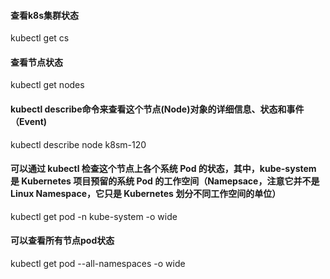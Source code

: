 #### 查看k8s集群状态
kubectl get cs

#### 查看节点状态
kubectl get nodes

#### kubectl describe命令来查看这个节点(Node)对象的详细信息、状态和事件（Event)
kubectl describe node k8sm-120

#### 可以通过 kubectl 检查这个节点上各个系统 Pod 的状态，其中，kube-system 是 Kubernetes 项目预留的系统 Pod 的工作空间（Namepsace，注意它并不是 Linux Namespace，它只是 Kubernetes 划分不同工作空间的单位）
kubectl get pod -n kube-system -o wide

#### 可以查看所有节点pod状态
kubectl get pod --all-namespaces -o wide

#### 




























